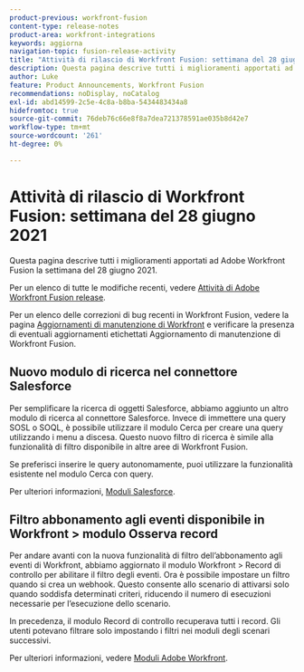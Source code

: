 ```yaml
---
product-previous: workfront-fusion
content-type: release-notes
product-area: workfront-integrations
keywords: aggiorna
navigation-topic: fusion-release-activity
title: "Attività di rilascio di Workfront Fusion: settimana del 28 giugno 2021"
description: Questa pagina descrive tutti i miglioramenti apportati ad Adobe Workfront Fusion la settimana del 28 giugno 2021.
author: Luke
feature: Product Announcements, Workfront Fusion
recommendations: noDisplay, noCatalog
exl-id: abd14599-2c5e-4c8a-b8ba-5434483434a8
hidefromtoc: true
source-git-commit: 76deb76c66e8f8a7dea721378591ae035b8d42e7
workflow-type: tm+mt
source-wordcount: '261'
ht-degree: 0%

---
```


# Attività di rilascio di Workfront Fusion: settimana del 28 giugno 2021

Questa pagina descrive tutti i miglioramenti apportati ad Adobe Workfront Fusion la settimana del 28 giugno 2021.

Per un elenco di tutte le modifiche recenti, vedere [Attività di Adobe Workfront Fusion release](../../../product-announcements/product-releases/fusion-release-activity/fusion-release-activity.md).

Per un elenco delle correzioni di bug recenti in Workfront Fusion, vedere la pagina [Aggiornamenti di manutenzione di Workfront](https://experienceleague.adobe.com/docs/workfront-known-issues/releases/current-updates.html) e verificare la presenza di eventuali aggiornamenti etichettati Aggiornamento di manutenzione di Workfront Fusion.

## Nuovo modulo di ricerca nel connettore Salesforce

Per semplificare la ricerca di oggetti Salesforce, abbiamo aggiunto un altro modulo di ricerca al connettore Salesforce. Invece di immettere una query SOSL o SOQL, è possibile utilizzare il modulo Cerca per creare una query utilizzando i menu a discesa. Questo nuovo filtro di ricerca è simile alla funzionalità di filtro disponibile in altre aree di Workfront Fusion.

Se preferisci inserire le query autonomamente, puoi utilizzare la funzionalità esistente nel modulo Cerca con query.

Per ulteriori informazioni, [Moduli Salesforce](../../../workfront-fusion/apps-and-their-modules/salesforce-modules.md).

## Filtro abbonamento agli eventi disponibile in Workfront > modulo Osserva record

Per andare avanti con la nuova funzionalità di filtro dell’abbonamento agli eventi di Workfront, abbiamo aggiornato il modulo Workfront > Record di controllo per abilitare il filtro degli eventi. Ora è possibile impostare un filtro quando si crea un webhook. Questo consente allo scenario di attivarsi solo quando soddisfa determinati criteri, riducendo il numero di esecuzioni necessarie per l’esecuzione dello scenario.

In precedenza, il modulo Record di controllo recuperava tutti i record. Gli utenti potevano filtrare solo impostando i filtri nei moduli degli scenari successivi.

Per ulteriori informazioni, vedere [Moduli Adobe Workfront](../../../workfront-fusion/apps-and-their-modules/workfront-modules.md).
